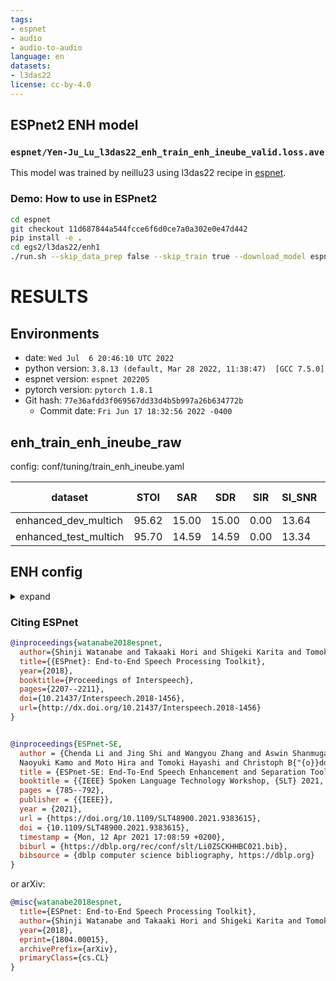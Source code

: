 ```yaml
---
tags:
- espnet
- audio
- audio-to-audio
language: en
datasets:
- l3das22
license: cc-by-4.0
---
```


## ESPnet2 ENH model 

### `espnet/Yen-Ju_Lu_l3das22_enh_train_enh_ineube_valid.loss.ave`

This model was trained by neillu23 using l3das22 recipe in [espnet](https://github.com/espnet/espnet/).

### Demo: How to use in ESPnet2

```bash
cd espnet
git checkout 11d687844a544fcce6f6d0ce7a0a302e0e47d442
pip install -e .
cd egs2/l3das22/enh1
./run.sh --skip_data_prep false --skip_train true --download_model espnet/Yen-Ju_Lu_l3das22_enh_train_enh_ineube_valid.loss.ave
```

<!-- Generated by ./scripts/utils/show_enh_score.sh -->
# RESULTS
## Environments
- date: `Wed Jul  6 20:46:10 UTC 2022`
- python version: `3.8.13 (default, Mar 28 2022, 11:38:47)  [GCC 7.5.0]`
- espnet version: `espnet 202205`
- pytorch version: `pytorch 1.8.1`
- Git hash: `77e36afdd3f069567dd33d4b5b997a26b634772b`
  - Commit date: `Fri Jun 17 18:32:56 2022 -0400`


## enh_train_enh_ineube_raw

config: conf/tuning/train_enh_ineube.yaml

|dataset|STOI|SAR|SDR|SIR|SI_SNR|WER|STOI|TASK 1 METRIC|
|---|---|---|---|---|---|---|---|---|
|enhanced_dev_multich|95.62|15.00|15.00|0.00|13.64|5.93|0.956|0.948|
|enhanced_test_multich|95.70|14.59|14.59|0.00|13.34|4.85|0.957|0.954|

## ENH config

<details><summary>expand</summary>

```
config: conf/tuning/train_enh_ineube.yaml
print_config: false
log_level: INFO
dry_run: false
iterator_type: chunk
output_dir: exp/enh_train_enh_ineube_raw
ngpu: 1
seed: 0
num_workers: 4
num_att_plot: 3
dist_backend: nccl
dist_init_method: env://
dist_world_size: 3
dist_rank: 0
local_rank: 0
dist_master_addr: localhost
dist_master_port: 50409
dist_launcher: null
multiprocessing_distributed: true
unused_parameters: true
sharded_ddp: false
cudnn_enabled: true
cudnn_benchmark: false
cudnn_deterministic: true
collect_stats: false
write_collected_feats: false
max_epoch: 100
patience: 20
val_scheduler_criterion:
- valid
- loss
early_stopping_criterion:
- valid
- loss
- min
best_model_criterion:
-   - valid
    - si_snr
    - max
-   - valid
    - loss
    - min
keep_nbest_models: 1
nbest_averaging_interval: 0
grad_clip: 5
grad_clip_type: 2.0
grad_noise: false
accum_grad: 1
no_forward_run: false
resume: true
train_dtype: float32
use_amp: false
log_interval: null
use_matplotlib: true
use_tensorboard: true
use_wandb: false
wandb_project: null
wandb_id: null
wandb_entity: null
wandb_name: null
wandb_model_log_interval: -1
detect_anomaly: false
pretrain_path: null
init_param: []
ignore_init_mismatch: false
freeze_param: []
num_iters_per_epoch: null
batch_size: 15
valid_batch_size: null
batch_bins: 1000000
valid_batch_bins: null
train_shape_file:
- exp/enh_stats_16k/train/speech_mix_shape
- exp/enh_stats_16k/train/speech_ref1_shape
valid_shape_file:
- exp/enh_stats_16k/valid/speech_mix_shape
- exp/enh_stats_16k/valid/speech_ref1_shape
batch_type: folded
valid_batch_type: null
fold_length:
- 80000
- 80000
sort_in_batch: descending
sort_batch: descending
multiple_iterator: false
chunk_length: 32000
chunk_shift_ratio: 0.5
num_cache_chunks: 1024
train_data_path_and_name_and_type:
-   - dump/raw/train_multich/wav.scp
    - speech_mix
    - sound
-   - dump/raw/train_multich/spk1.scp
    - speech_ref1
    - sound
valid_data_path_and_name_and_type:
-   - dump/raw/dev_multich/wav.scp
    - speech_mix
    - sound
-   - dump/raw/dev_multich/spk1.scp
    - speech_ref1
    - sound
allow_variable_data_keys: false
max_cache_size: 0.0
max_cache_fd: 32
valid_max_cache_size: null
optim: adam
optim_conf:
    lr: 0.001
    eps: 1.0e-08
    weight_decay: 1.0e-07
scheduler: reducelronplateau
scheduler_conf:
    mode: min
    factor: 0.5
    patience: 20
init: xavier_uniform
model_conf:
    stft_consistency: false
    loss_type: mask_mse
    mask_type: null
criterions:
-   name: snr
    conf: {}
    wrapper: fixed_order
    wrapper_conf:
        weight: 1.0
use_preprocessor: false
speech_volume_normalize: null
rir_scp: null
rir_apply_prob: 1.0
noise_scp: null
noise_apply_prob: 1.0
noise_db_range: '13_15'
short_noise_thres: 0.5
use_reverberant_ref: false
num_spk: 1
num_noise_type: 1
sample_rate: 8000
force_single_channel: false
encoder: same
encoder_conf: {}
separator: ineube
separator_conf:
    n_fft: 512
    stride: 128
    window: hann
    mic_channels: 8
decoder: same
decoder_conf: {}
mask_module: multi_mask
mask_module_conf: {}
required:
- output_dir
version: '202205'
distributed: true
```

</details>



### Citing ESPnet

```BibTex
@inproceedings{watanabe2018espnet,
  author={Shinji Watanabe and Takaaki Hori and Shigeki Karita and Tomoki Hayashi and Jiro Nishitoba and Yuya Unno and Nelson Yalta and Jahn Heymann and Matthew Wiesner and Nanxin Chen and Adithya Renduchintala and Tsubasa Ochiai},
  title={{ESPnet}: End-to-End Speech Processing Toolkit},
  year={2018},
  booktitle={Proceedings of Interspeech},
  pages={2207--2211},
  doi={10.21437/Interspeech.2018-1456},
  url={http://dx.doi.org/10.21437/Interspeech.2018-1456}
}


@inproceedings{ESPnet-SE,
  author = {Chenda Li and Jing Shi and Wangyou Zhang and Aswin Shanmugam Subramanian and Xuankai Chang and 
  Naoyuki Kamo and Moto Hira and Tomoki Hayashi and Christoph B{"{o}}ddeker and Zhuo Chen and Shinji Watanabe},
  title = {ESPnet-SE: End-To-End Speech Enhancement and Separation Toolkit Designed for {ASR} Integration},
  booktitle = {{IEEE} Spoken Language Technology Workshop, {SLT} 2021, Shenzhen, China, January 19-22, 2021},
  pages = {785--792},
  publisher = {{IEEE}},
  year = {2021},
  url = {https://doi.org/10.1109/SLT48900.2021.9383615},
  doi = {10.1109/SLT48900.2021.9383615},
  timestamp = {Mon, 12 Apr 2021 17:08:59 +0200},
  biburl = {https://dblp.org/rec/conf/slt/Li0ZSCKHHBC021.bib},
  bibsource = {dblp computer science bibliography, https://dblp.org}
}


```

or arXiv:

```bibtex
@misc{watanabe2018espnet,
  title={ESPnet: End-to-End Speech Processing Toolkit}, 
  author={Shinji Watanabe and Takaaki Hori and Shigeki Karita and Tomoki Hayashi and Jiro Nishitoba and Yuya Unno and Nelson Yalta and Jahn Heymann and Matthew Wiesner and Nanxin Chen and Adithya Renduchintala and Tsubasa Ochiai},
  year={2018},
  eprint={1804.00015},
  archivePrefix={arXiv},
  primaryClass={cs.CL}
}
```

